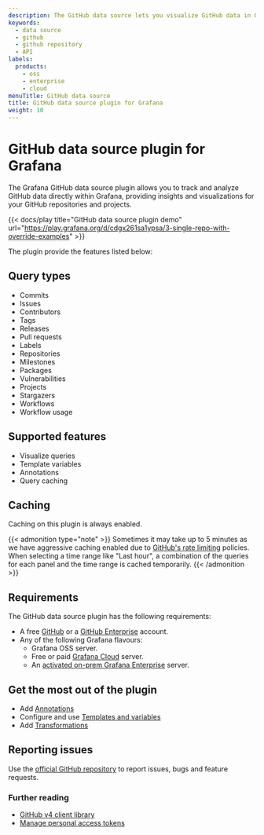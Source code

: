 ```yaml
---
description: The GitHub data source lets you visualize GitHub data in Grafana dashboards.
keywords:
  - data source
  - github
  - github repository
  - API
labels:
  products:
    - oss
    - enterprise
    - cloud
menuTitle: GitHub data source
title: GitHub data source plugin for Grafana
weight: 10
---
```


# GitHub data source plugin for Grafana

The Grafana GitHub data source plugin allows you to track and analyze GitHub data directly within Grafana, providing insights and visualizations for your GitHub repositories and projects.

{{< docs/play title="GitHub data source plugin demo" url="https://play.grafana.org/d/cdgx261sa1ypsa/3-single-repo-with-override-examples" >}}

The plugin provide the features listed below:

## Query types

- Commits
- Issues
- Contributors
- Tags
- Releases
- Pull requests
- Labels
- Repositories
- Milestones
- Packages
- Vulnerabilities
- Projects
- Stargazers
- Workflows
- Workflow usage

## Supported features

- Visualize queries
- Template variables
- Annotations
- Query caching

## Caching

Caching on this plugin is always enabled.

{{< admonition type="note" >}}
Sometimes it may take up to 5 minutes as we have aggressive caching enabled due to [GitHub's rate limiting](https://docs.github.com/en/rest/using-the-rest-api/rate-limits-for-the-rest-api?apiVersion=2022-11-28) policies. When selecting a time range like "Last hour", a combination of the queries for each panel and the time range is cached temporarily.
{{< /admonition >}}

## Requirements

The GitHub data source plugin has the following requirements:

- A free [GitHub](https://github.com/) or a [GitHub Enterprise](https://github.com/enterprise) account.
- Any of the following Grafana flavours:
  - Grafana OSS server.
  - Free or paid [Grafana Cloud](https://grafana.com/pricing/) server.
  - An [activated on-prem Grafana Enterprise](https://grafana.com/docs/grafana/latest/enterprise/license/activate-license/) server.

## Get the most out of the plugin

- Add [Annotations](https://grafana.com/docs/grafana/latest/dashboards/annotations/)
- Configure and use [Templates and variables](https://grafana.com/docs/grafana/latest/variables/)
- Add [Transformations](https://grafana.com/docs/grafana/latest/panels/transformations/)

## Reporting issues

Use the [official GitHub repository](https://github.com/grafana/github-datasource/issues) to report issues, bugs and feature requests.

### Further reading

- [GitHub v4 client library](https://github.com/shurcooL/githubv4)
- [Manage personal access tokens](https://docs.github.com/en/authentication/keeping-your-account-and-data-secure/managing-your-personal-access-tokens)
